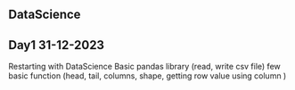 ## DataScience
## Day1 31-12-2023
 Restarting with DataScience 
 Basic pandas library (read, write csv file)
 few basic function (head, tail, columns, shape, getting row value using column )
